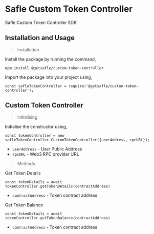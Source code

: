 # **Safle Custom Token Controller**

Safle Custom Token Controller SDK


## **Installation and Usage**

> Installation

Install the package by running the command,

`npm install @getsafle/custom-token-controller`

Import the package into your project using,

`const safleTokenController = require('@getsafle/custom-token-controller');`

## **Custom Token Controller**

> Initialising

Initialise the constructor using,

`const tokenController = new safleTokenController.CustomTokenController({userAddress, rpcURL});`

* `userAddress` - User Public Address
* `rpcURL` - Web3 RPC provider URL

> Methods

Get Token Details

`const tokenDetails = await tokenController.getTokenDetails(contractAddress)`

* `contractAddress` - Token contract address

Get Token Balance

`const tokenDetails = await tokenController.getTokenBalance(contractAddress)`

* `contractAddress` - Token contract address
